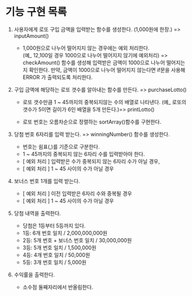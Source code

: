 # 기능 구현 목록

1. 사용자에게 로또 구입 금액을 입력받는 함수를 생성한다. (1,000원에 한장.) => inputAmount()

   - 1,000원으로 나누어 떨어지지 않는 경우에는 예외 처리한다.  
     (예\_ 12,100일 경우 1000으로 나누어 떨어지지 않기에 예외처리) => checkAmount() 함수를 생성해 입력받은 금액이 1000으로 나누어 떨어지는지 확인한다. 만약, 금액이 1000으로 나누어 떨어지지 않는다면 if문을 사용해 ERROR 가 출력되도록 처리한다.

2. 구입 금액에 해당하는 로또 갯수를 알아내는 함수를 만든다. => purchaseLotto()

   - 로또 갯수만큼 1 ~ 45까지의 중복되지않는 수의 배열로 나타낸다.
     (예\_ 로또의 갯수가 5이면 길이가 6인 배열을 5개 만든다.)=> printLotto()

   - 로또 번호는 오름차순으로 정렬하는 sortArray()함수를 구현한다.

3. 당첨 번호 6자리를 입력 받는다. => winningNumber() 함수를 생성한다.

   - 번호는 쉼표(,)를 기준으로 구분한다.
   - 1 ~ 45까지의 중복되지 않는 6자리 수를 입력받아야 한다.
   - [ 예외 처리 ] 입력받은 수가 중복되지 않는 6자리 수가 아닐 경우,
   - [ 예외 처리 ] 1 ~ 45 사이의 수가 아닐 경우

4. 보너스 번호 1개를 입력 받는다.

   - [ 예외 처리 ] 이전 입력받은 6자리 수와 중복될 경우
   - [ 예외 처리 ] 1 ~ 45 사이의 수가 아닐 경우

5. 당첨 내역을 출력한다.

   - 당첨은 1등부터 5등까지 있다.
   - 1등: 6개 번호 일치 / 2,000,000,000원
   - 2등: 5개 번호 + 보너스 번호 일치 / 30,000,000원
   - 3등: 5개 번호 일치 / 1,500,000원
   - 4등: 4개 번호 일치 / 50,000원
   - 5등: 3개 번호 일치 / 5,000원

6. 수익률을 출력한다.
   - 소수점 둘째자리에서 반올림한다.
